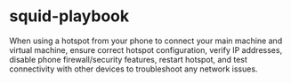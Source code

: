# squid-playbook
When using a hotspot from your phone to connect your main machine and virtual machine, ensure correct hotspot configuration, verify IP addresses, disable phone firewall/security features, restart hotspot, and test connectivity with other devices to troubleshoot any network issues.
